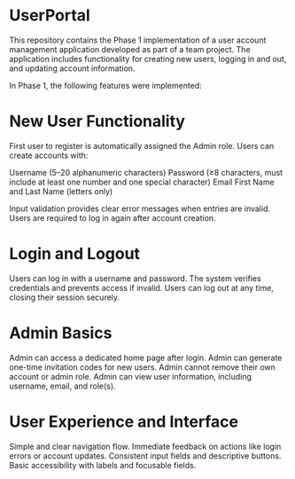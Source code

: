 # UserPortal
This repository contains the Phase 1 implementation of a user account management application developed as part of a team project. The application includes functionality for creating new users, logging in and out, and updating account information.

In Phase 1, the following features were implemented:

# New User Functionality

First user to register is automatically assigned the Admin role.
Users can create accounts with:

  Username (5–20 alphanumeric characters)
  Password (≥8 characters, must include at least one number and one special character)
  Email
  First Name and Last Name (letters only)

Input validation provides clear error messages when entries are invalid.
Users are required to log in again after account creation.

# Login and Logout

Users can log in with a username and password.
The system verifies credentials and prevents access if invalid.
Users can log out at any time, closing their session securely.

# Admin Basics

Admin can access a dedicated home page after login.
Admin can generate one-time invitation codes for new users.
Admin cannot remove their own account or admin role.
Admin can view user information, including username, email, and role(s).

# User Experience and Interface

Simple and clear navigation flow.
Immediate feedback on actions like login errors or account updates.
Consistent input fields and descriptive buttons.
Basic accessibility with labels and focusable fields.
